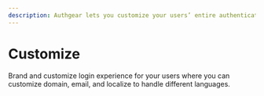 ```yaml
---
description: Authgear lets you customize your users’ entire authentication experience
---
```


# Customize

Brand and customize login experience for your users where you can customize domain, email, and localize to handle different languages.
